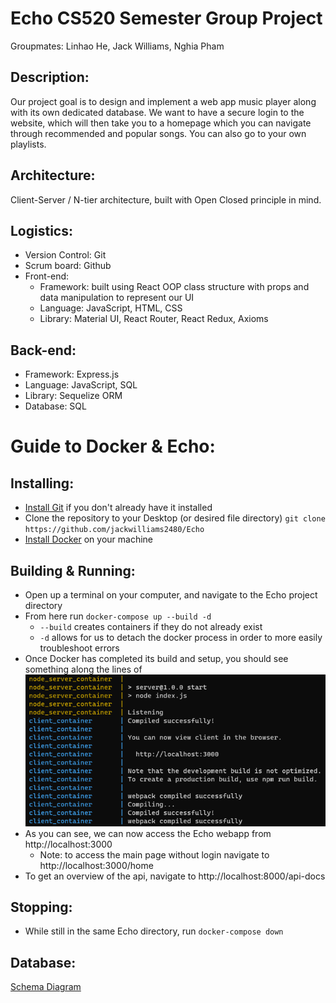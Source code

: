 # Echo CS520 Semester Group Project
Groupmates: Linhao He, Jack Williams, Nghia Pham

## Description:
Our project goal is to design and implement a web app music player along with its own dedicated database. We want to have a secure login to the website, which will then take you to a homepage which you can navigate through recommended and popular songs. You can also go to your own playlists.

## Architecture:
Client-Server / N-tier architecture, built with Open Closed principle in mind.

## Logistics:
- Version Control: Git
- Scrum board: Github
- Front-end: 
  - Framework: built using React OOP class structure with props and data manipulation to represent our UI
  - Language: JavaScript, HTML, CSS
  - Library: Material UI, React Router, React Redux, Axioms

## Back-end:
- Framework: Express.js
- Language: JavaScript, SQL
- Library: Sequelize ORM
- Database: SQL

# Guide to Docker & Echo:

## Installing:
* [Install Git](https://git-scm.com/book/en/v2/Getting-Started-Installing-Git) if you don't already have it installed
* Clone the repository to your Desktop (or desired file directory)
``git clone https://github.com/jackwilliams2480/Echo``
* [Install Docker](https://docs.docker.com/get-docker/) on your machine

## Building & Running:
* Open up a terminal on your computer, and navigate to the Echo project directory 
* From here run ``docker-compose up --build -d``
	* ``--build`` creates containers if they do not already exist
	* ``-d`` allows for us to detach the docker process in order to more easily troubleshoot errors
* Once Docker has completed its build and setup, you should see something along the lines of 
![Complete Build Image](/client/src/assets/CompleteBuild.PNG)
* As you can see, we can now access the Echo webapp from http://localhost:3000
	* Note: to access the main page without login navigate to http://localhost:3000/home
* To get an overview of the api, navigate to http://localhost:8000/api-docs

## Stopping:
* While still in the same Echo directory, run ``docker-compose down``

## Database:
[Schema Diagram](https://dbdiagram.io/d/6267735095e7f23c617118c4)
